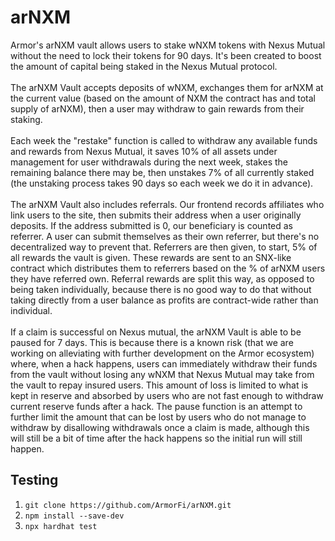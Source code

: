 # arNXM

Armor's arNXM vault allows users to stake wNXM tokens with Nexus Mutual without the need to lock their tokens for 90 days. It's been created to boost the amount of capital being staked in the Nexus Mutual protocol.
<br>
<br>
The arNXM Vault accepts deposits of wNXM, exchanges them for arNXM at the current value (based on the amount of NXM the contract has and total supply of arNXM), then a user may withdraw to gain rewards from their staking.
<br>
<br>
Each week the "restake" function is called to withdraw any available funds and rewards from Nexus Mutual, it saves 10% of all assets under management for user withdrawals during the next week, stakes the remaining balance there may be, then unstakes 7% of all currently staked (the unstaking process takes 90 days so each week we do it in advance).
<br>
<br>
The arNXM Vault also includes referrals. Our frontend records affiliates who link users to the site, then submits their address when a user originally deposits. If the address submitted is 0, our beneficiary is counted as referrer. A user can submit themselves as their own referrer, but there's no decentralized way to prevent that. Referrers are then given, to start, 5% of all rewards the vault is given. These rewards are sent to an SNX-like contract which distributes them to referrers based on the % of arNXM users they have referred own. Referral rewards are split this way, as opposed to being taken individually, because there is no good way to do that without taking directly from a user balance as profits are contract-wide rather than individual.
<br>
<br>
If a claim is successful on Nexus mutual, the arNXM Vault is able to be paused for 7 days. This is because there is a known risk (that we are working on alleviating with further development on the Armor ecosystem) where, when a hack happens, users can immediately withdraw their funds from the vault without losing any wNXM that Nexus Mutual may take from the vault to repay insured users. This amount of loss is limited to what is kept in reserve and absorbed by users who are not fast enough to withdraw current reserve funds after a hack. The pause function is an attempt to further limit the amount that can be lost by users who do not manage to withdraw by disallowing withdrawals once a claim is made, although this will still be a bit of time after the hack happens so the initial run will still happen.

## Testing

1. `git clone https://github.com/ArmorFi/arNXM.git`
2. `npm install --save-dev`
3. `npx hardhat test`
